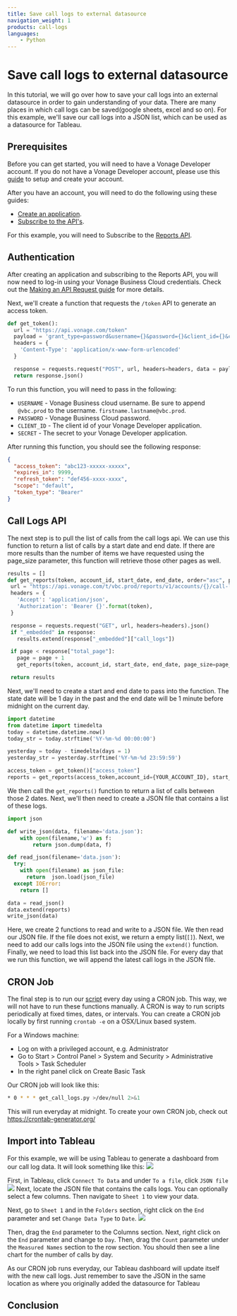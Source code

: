 ```yaml
---
title: Save call logs to external datasource
navigation_weight: 1
products: call-logs
languages:
    - Python
---
```


# Save call logs to external datasource

In this tutorial, we will go over how to save your call logs into an external datasource in order to gain understanding of your data. There are many places in which call logs can be saved(google sheets, excel and so on). For this example, we'll save our call logs into a JSON list, which can be used as a datasource for Tableau.

## Prerequisites

Before you can get started, you will need to have a Vonage Developer account. If you do not have a Vonage Developer account, please use this [guide](/getting-started/create-a-developer-account) to setup and create your account.

After you have an account, you will need to do the following using these guides:

* [Create an application](/getting-started/create-an-application).
* [Subscribe to the API's](/getting-started/subscribe-to-apis).

For this example, you will need to Subscribe to the [Reports API](/reports/overview).

## Authentication

After creating an application and subscribing to the Reports API, you will now need to log-in using your Vonage Business Cloud credentials. Check out the [Making an API Request guide](/getting-started/make-an-api-request) for more details.

Next, we'll create a function that requests the `/token` API to generate an access token.

```python
def get_token():
  url = "https://api.vonage.com/token"
  payload = 'grant_type=password&username={}&password={}&client_id={}&client_secret={}'.format(USERNAME, PASSWORD, CLIENT_ID, SECRET)
  headers = {
    'Content-Type': 'application/x-www-form-urlencoded'
  }

  response = requests.request("POST", url, headers=headers, data = payload)
  return response.json()
  ```

To run this function, you will need to pass in the following:

* `USERNAME` - Vonage Business cloud username. Be sure to append `@vbc.prod` to the username. `firstname.lastname@vbc.prod`.
* `PASSWORD` - Vonage Business Cloud password.
* `CLIENT_ID` - The client id of your Vonage Developer application.
* `SECRET` - The secret to your Vonage Developer application.

After running this function, you should see the following response:

```json
{
  "access_token": "abc123-xxxxx-xxxxx",
  "expires_in": 9999,
  "refresh_token": "def456-xxxx-xxxx",
  "scope": "default",
  "token_type": "Bearer"
}
 ```

## Call Logs API
 The next step is to pull the list of calls from the call logs api. We can use this function to return a list of calls by a start date and end date. If there are more results than the number of items we have requested using the page_size parameter, this function will retrieve those other pages as well.

 ```python
results = []
def get_reports(token, account_id, start_date, end_date, order="asc", page_size=10, page=1):
  url = "https://api.vonage.com/t/vbc.prod/reports/v1/accounts/{}/call-logs?start:gte={}&start:lte={}&page_size={}&page={}&order={}".format(account_id, start_date, end_date, page_size, page, order)
  headers = {
    'Accept': 'application/json',
    'Authorization': 'Bearer {}'.format(token),
  }

  response = requests.request("GET", url, headers=headers).json()
  if "_embedded" in response:
    results.extend(response["_embedded"]["call_logs"])

  if page < response["total_page"]:
    page = page + 1
    get_reports(token, account_id, start_date, end_date, page_size=page_size, page=page)

  return results
```

Next, we'll need to create a start and end date to pass into the function. The state date will be 1 day in the past and the end date will be 1 minute before midnight on the current day.

```python
import datetime
from datetime import timedelta
today = datetime.datetime.now()
today_str = today.strftime('%Y-%m-%d 00:00:00')

yesterday = today - timedelta(days = 1)
yesterday_str = yesterday.strftime('%Y-%m-%d 23:59:59')

access_token = get_token()["access_token"]
reports = get_reports(access_token,account_id={YOUR_ACCOUNT_ID}, start_date=today_str, end_date=yesterday_str)
```

We then call the `get_reports()` function to return a list of calls between those 2 dates. Next, we'll then need to create a JSON file that contains a list of these logs.

```python
import json

def write_json(data, filename='data.json'):
    with open(filename,'w') as f:
        return json.dump(data, f)

def read_json(filename='data.json'):
  try:
    with open(filename) as json_file:
      return  json.load(json_file)
  except IOError:
    return []

data = read_json()
data.extend(reports)
write_json(data)
```

Here, we create 2 functions to read and write to a JSON file. We then read our JSON file. If the file does not exist, we return a empty list(`[]`). Next, we need to add our calls logs into the JSON file using the `extend()` function. Finally, we need to load this list back into the JSON file. For every day that we run this function, we will append the latest call logs in the JSON file.

## CRON Job
The final step is to run our [script](https://gist.github.com/tbass134/86965b64e69b05720d932d4e708e3c01) every day using a CRON job. This way, we will not have to run these functions manually. A CRON is way to run scripts periodically at fixed times, dates, or intervals.
You can create a CRON job locally by first running `crontab -e` on a OSX/Linux based system.

For a Windows machine:

* Log on with a privileged account, e.g. Administrator
* Go to Start > Control Panel > System and Security > Administrative Tools > Task Scheduler
* In the right panel click on Create Basic Task

Our CRON job will look like this:

```bash
* 0 * * * get_call_logs.py >/dev/null 2>&1
```

This will run everyday at midnight. To create your own CRON job, check out https://crontab-generator.org/

## Import into Tableau
For this example, we will be using Tableau to generate a dashboard from our call log data. It will look something like this:
![](/images/use_cases/call-logs-to-external-datasource/tableau_dashboard.png)

First, in Tableau, click `Connect To Data` and under `To a file`, click `JSON file`
![](/images/use_cases/call-logs-to-external-datasource/tableau_connect_to_json.png)
Next, locate the JSON file that contains the calls logs. You can optionally select a few columns. Then navigate to `Sheet 1` to view your data.

Next, go to `Sheet 1` and in the `Folders` section, right click on the `End` parameter and set `Change Data Type` to `Date`.
![](/images/use_cases/call-logs-to-external-datasource/tableau_change_end_parmeter.png)

Then, drag the `End` parameter to the Columns section. Next, right click on the `End` parameter and change to `Day`.
Then, drag the `Count` parameter under the `Measured Names` section to the row section. You should then see a line chart for the number of calls by day.

As our CRON job runs everyday, our Tableau dashboard will update itself with the new call logs. Just remember to save the JSON in the same location as where you originally added the datasource for Tableau

## Conclusion
